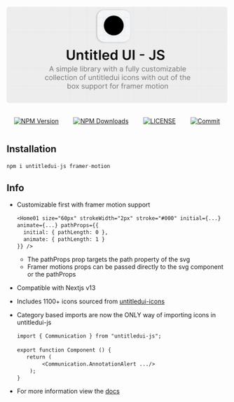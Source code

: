![Banner](/public/banner.png)

<div style="display: flex; justify-content: space-around;">

[![NPM Version](https://img.shields.io/npm/v/untitledui-js.svg)](https://www.npmjs.com/package/untitledui-js)

[![NPM Downloads](https://img.shields.io/npm/dt/untitledui-js.svg)](https://www.npmjs.com/package/untitledui-js)

[![LICENSE](https://img.shields.io/npm/l/untitledui-js.svg)](https://github.com/techwithmanuel/untitledui-js/blob/master/LICENSE)

[![Commit](https://img.shields.io/github/last-commit/techwithmanuel/untitledui-js.svg)](https://github.com/techwithmanuel/untitledui-js/commits/master)

</div>

## Installation

```js
npm i untitledui-js framer-motion
```

## Info

- Customizable first with framer motion support
  ```tsx
  <Home01 size="60px" strokeWidth="2px" stroke="#000" initial={...} animate={...} pathProps={{
    initial: { pathLength: 0 },
    animate: { pathLength: 1 }
  }} />
  ```
  - The pathProps prop targets the path property of the svg
  - Framer motions props can be passed directly to the svg component or the pathProps
- Compatible with Nextjs v13
- Includes 1100+ icons sourced from [untitledui-icons](https://www.untitledui.com/icons)
- Category based imports are now the ONLY way of importing icons in untitledui-js

  ```tsx
  import { Communication } from "untitledui-js";

  export function Component () {
     return (
          <Communication.AnnotationAlert .../>
      );
  }
  ```

- For more information view the [docs](https://untitledui.vercel.app)
